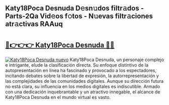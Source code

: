 ## Katy18Poca Desnuda D𝚎sn𝚞dos filtr𝚊dos - Parts-2Qa Vid𝚎os f𝚘tos - N𝚞evas filtr𝚊ciones atr𝚊ctivas RAAuq

# <h2><a href="http://mb42cbe.tromn.icu/?c=Katy18Poca+Desnuda">🔗👉👉👉 Katy18Poca Desnuda 🔗🔗</a></h2>

[![Katy18Poca Desnuda nuevo](https://i.imgur.com/pEAQMta.gif)](http://mb42cbe.tromn.icu/?c=Katy18Poca+Desnuda)
Katy18Poca Desnuda, un personaje complejo e intrigante, elude la clasificación directa. Su enfoque distintivo de la autopresentación en línea ha fascinado y provocado a los espectadores, incitando debates sobre la libertad de expresión, la autorrepresentación y las complejidades de las comunidades digitales. Aunque su dirección futura no está clara, su influencia en los medios digitales es indiscutible. Armado con una dedicación inquebrantable y un atractivo innegable, el alcance de Katy18Poca Desnuda en el mundo virtual es vasto.
